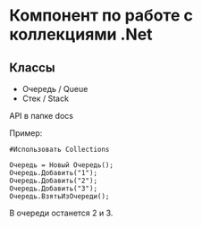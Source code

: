 # Компонент по работе с коллекциями .Net

## Классы

- Очередь / Queue
- Стек / Stack

API в папке docs

Пример:

    #Использовать Collections
    
    Очередь = Новый Очередь();
    Очередь.Добавить("1");
    Очередь.Добавить("2");
    Очередь.Добавить("3");
    Очередь.ВзятьИзОчереди();


В очереди останется 2 и 3.